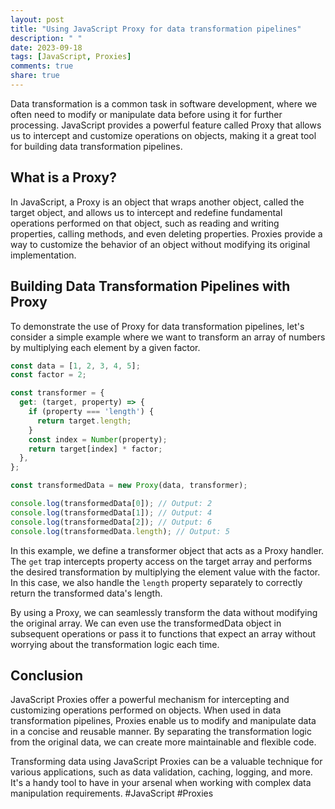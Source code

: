 ```yaml
---
layout: post
title: "Using JavaScript Proxy for data transformation pipelines"
description: " "
date: 2023-09-18
tags: [JavaScript, Proxies]
comments: true
share: true
---
```


Data transformation is a common task in software development, where we often need to modify or manipulate data before using it for further processing. JavaScript provides a powerful feature called Proxy that allows us to intercept and customize operations on objects, making it a great tool for building data transformation pipelines.

## What is a Proxy?

In JavaScript, a Proxy is an object that wraps another object, called the target object, and allows us to intercept and redefine fundamental operations performed on that object, such as reading and writing properties, calling methods, and even deleting properties. Proxies provide a way to customize the behavior of an object without modifying its original implementation.

## Building Data Transformation Pipelines with Proxy

To demonstrate the use of Proxy for data transformation pipelines, let's consider a simple example where we want to transform an array of numbers by multiplying each element by a given factor.

```javascript
const data = [1, 2, 3, 4, 5];
const factor = 2;

const transformer = {
  get: (target, property) => {
    if (property === 'length') {
      return target.length;
    }
    const index = Number(property);
    return target[index] * factor;
  },
};

const transformedData = new Proxy(data, transformer);

console.log(transformedData[0]); // Output: 2
console.log(transformedData[1]); // Output: 4
console.log(transformedData[2]); // Output: 6
console.log(transformedData.length); // Output: 5
```

In this example, we define a transformer object that acts as a Proxy handler. The `get` trap intercepts property access on the target array and performs the desired transformation by multiplying the element value with the factor. In this case, we also handle the `length` property separately to correctly return the transformed data's length.

By using a Proxy, we can seamlessly transform the data without modifying the original array. We can even use the transformedData object in subsequent operations or pass it to functions that expect an array without worrying about the transformation logic each time.

## Conclusion

JavaScript Proxies offer a powerful mechanism for intercepting and customizing operations performed on objects. When used in data transformation pipelines, Proxies enable us to modify and manipulate data in a concise and reusable manner. By separating the transformation logic from the original data, we can create more maintainable and flexible code.

Transforming data using JavaScript Proxies can be a valuable technique for various applications, such as data validation, caching, logging, and more. It's a handy tool to have in your arsenal when working with complex data manipulation requirements. 
#JavaScript #Proxies